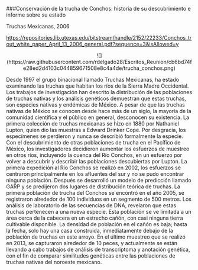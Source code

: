 ###Conservación de la trucha de Conchos: historia de su descubrimiento e informe sobre su estado

Truchas Mexicanas, 2006

<https://repositories.lib.utexas.edu/bitstream/handle/2152/22233/Conchos_trout_white_paper_April_13_2006_general.pdf?sequence=3&isAllowed=y>


<center>![](https://raw.githubusercontent.com/rdelgado28/Escritos_Reunion/cb6bd74fe28ed2d4103c044859671508e8c4a4de/trucha_conchos.png)</center>

Desde 1997 el grupo binacional llamado Truchas Mexicanas, ha estado examinando las truchas que habitan los ríos de la Sierra Madre Occidental. Los trabajos de investigación han descrito la distribución de las poblaciones de truchas nativas y los análisis genéticos demuestran que estas truchas, son especies nativas y endémicas de México. A pesar de que las truchas nativas de México se conocen desde hace más de un siglo, la mayoría de la comunidad científica y el público en general, desconocen su existencia. La primera colección de truchas mexicanas se hizo en 1880 por Nathaniel Lupton, quien dio las muestras a Edward Drinker Cope. Por desgracia, los especímenes se perdieron y nunca se describió formalmente la especie. Con el descubrimiento de otras poblaciones de trucha en el Pacífico de México, los investigadores decidieron aumentar los esfuerzos de muestreo en otros ríos, incluyendo la cuenca del Río Conchos, en un esfuerzo por volver a descubrir y describir las poblaciones descubiertas por Lupton. La primera expedición al Río Conchos se realizó en 2002, los esfuerzos se centraron principalmente en los afluentes del sur y no se pudo encontrar ninguna población. Después se desarrolló un modelo de predicción llamado GARP y se predijeron dos lugares de distribución teórica de truchas. La primera población de trucha del Conchos se encontró en el año 2005, se registraron alrededor de 100 individuos en un segmento de 500 metros. Los análisis de laboratorio de las secuencias de DNA, revelaron que estas truchas pertenecen a una nueva especie. Esta población se ve limitada a un área cerca de la cabecera en un estrecho cañón, con casi ninguna tierra cultivable disponible. La densidad de población en el cañón es baja; hasta la fecha, solo hay una casa construida, inmediatamente debajo de la población de truchas en este arroyo. En el último muestreo que se realizó en 2013, se capturaron alrededor de 10 peces, y actualmente se están llevando a cabo trabajos de análisis de transcriptoma y anotación genética, con el fin de comparar similitudes genéticas entre las poblaciones de truchas nativas del noroeste mexicano.
